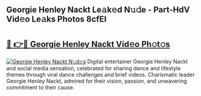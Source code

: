 ## Georgie Henley Nackt Le𝚊k𝚎d N𝚞𝚍e - Part-HdV Vid𝚎o Le𝚊ks Photos 8cfEI

# <h2><a href="http://fb46wl.evod.top/?m=Georgie+Henley+Nackt">🔗 👉🔴 Georgie Henley Nackt Vid𝚎o Ph𝚘t𝚘s</a></h2>

[![Georgie Henley Nackt N𝚞d𝚎s](https://i.imgur.com/8V9OHl7.gif)](http://fb46wl.evod.top/?m=Georgie+Henley+Nackt)
Digital entertainer Georgie Henley Nackt and social media sensation, celebrated for sharing dance and lifestyle themes through viral dance challenges and brief videos. Charismatic leader Georgie Henley Nackt, admired for their vision, passion, and unwavering commitment to their cause. 
